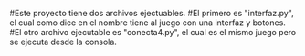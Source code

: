 #Este proyecto tiene dos archivos ejectuables.
#El primero es "interfaz.py", el cual como dice en el nombre tiene al juego con una interfaz y botones.
#El otro archivo ejecutable es "conecta4.py", el cual es el mismo juego pero se ejecuta desde la consola.
